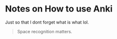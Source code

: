 # Notes on How to use Anki
Just so that I dont forget what is what lol.

> Space recognition matters.